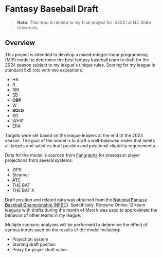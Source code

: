 # Fantasy Baseball Draft

> **Note:** This repo is related to my final project for ISE501 at NC State University.

## Overview

This project is intended to develop a mixed-integer linear programming (MIP) model to determine the best fantasy baseball team to draft for the 2024 season subject to my league's unique rules. Scoring for my league is standard 5x5 roto with two exceptions:

- HR
- R
- RBI
- SB
- **OBP**
- W
- **SOLD**
- SO
- WHIP
- ERA

Targets were set based on the league leaders at the end of the 2023 season. The goal of the model is to draft a well-balanced roster that meets all targets and satisfies draft position and positional eligibility requirements.

Data for the model is sourced from [Fangraphs](https://www.fangraphs.com) for preseason player projections from several systems:

- ZiPS
- Steamer
- ATC
- THE BAT
- THE BAT X

Draft position and related data was obtained from the [**N**ational **F**antasy **B**aseball **C**hampionship \(NFBC)](https://nfc.shgn.com/high-stakes-fantasy-baseball). Specifically, Rotowire Online 12-team leagues with drafts during the month of March was used to approximate the behavior of other teams in my league.

Multiple scenario analyses will be performed to determine the effect of various inputs used on the results of the model including:

- Projection system
- Starting draft position
- Proxy for player draft value